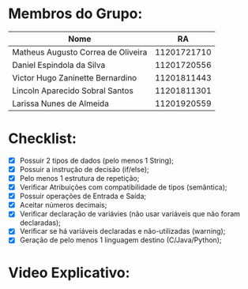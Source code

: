 # Membros do Grupo:

| Nome                               | RA          |
|------------------------------------|-------------|
| Matheus Augusto Correa de Oliveira | 11201721710 |
| Daniel Espindola da Silva          | 11201720556 |
| Victor Hugo Zaninette Bernardino   | 11201811443 |
| Lincoln Aparecido Sobral Santos    | 11201811301 |
| Larissa Nunes de Almeida           | 11201920559 |

# Checklist:

- [X] Possuir 2 tipos de dados (pelo menos 1 String);  
- [X] Possuir a instrução de decisão (if/else);  
- [X] Pelo menos 1 estrutura de repetição;  
- [X] Verificar Atribuições com compatibilidade de tipos (semântica);  
- [X] Possuir operações de Entrada e Saída;  
- [X] Aceitar números decimais;  
- [X] Verificar declaração de variávies (não usar variáveis que não foram declaradas);  
- [X] Verificar se há variáveis declaradas e não-utilizadas (warning);  
- [X] Geração de pelo menos 1 linguagem destino (C/Java/Python);  

# Video Explicativo:
